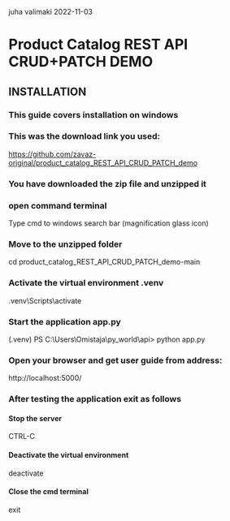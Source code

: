 juha valimaki 2022-11-03

# Product Catalog REST API CRUD+PATCH DEMO 

## INSTALLATION

### This guide covers installation on windows

### This was the download link you used:
<https://github.com/zavaz-original/product_catalog_REST_API_CRUD_PATCH_demo>

### You have downloaded the zip file and unzipped it

### open command terminal
Type cmd to windows search bar (magnification glass icon)

### Move to the unzipped folder
cd product_catalog_REST_API_CRUD_PATCH_demo-main  

### Activate the virtual environment .venv
.venv\Scripts\activate

### Start the application app.py
(.venv) PS C:\Users\Omistaja\py_world\api> python app.py

### Open your browser and get user guide from address:
http://localhost:5000/

### After testing the application exit as follows

#### Stop the server
CTRL-C

#### Deactivate the virtual environment
deactivate

#### Close the cmd terminal
exit

